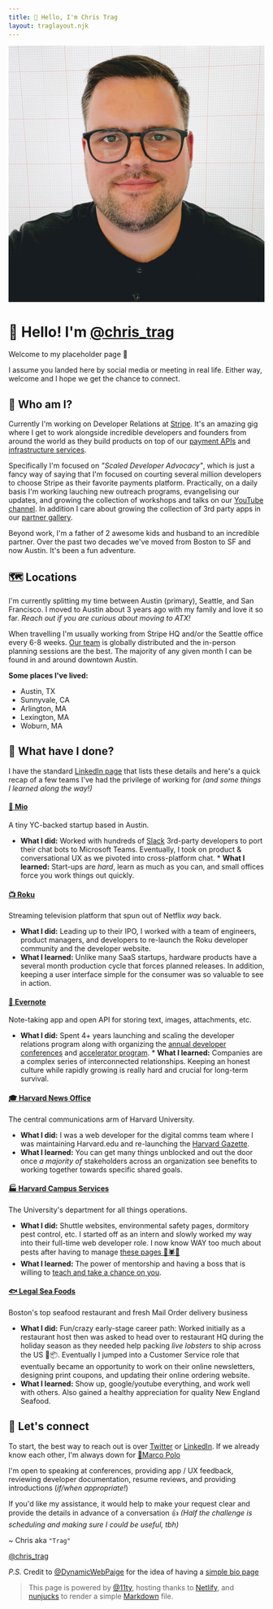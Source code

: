 ```yaml
---
title: 👋 Hello, I'm Chris Trag
layout: traglayout.njk
---
```


[<img src="/assets/img/trag-grid.jpg" alt="Chris Traganos" >](./assets/img/trag-grid.jpg)

# 👋 Hello! I'm [@chris_trag](https://twitter.com/chris_trag)
Welcome to my placeholder page 🎉 

I assume you landed here by social media or meeting in real life. Either way, welcome and I hope we get the chance to connect.

## 🤔 Who am I?
Currently I'm working on Developer Relations at [Stripe](https://stripe.com). It's an amazing gig where I get to work alongside incredible developers and founders from around the world as they build products on top of our [payment APIs](https://stripe.com/docs) and [infrastructure services](https://stripe.com/about). 

Specifically I'm focused on _"Scaled Developer Advocacy"_, which is just a fancy way of saying that I'm focused on courting several million developers to choose Stripe as their favorite payments platform. Practically, on a daily basis I'm working lauching new outreach programs, evangelising our updates, and growing the collection of workshops and talks on our [YouTube channel](https://youtube.com/stripedevelopers). In addition I care about growing the collection of 3rd party apps in our [partner gallery](https://stripe.com/partners).

Beyond work, I'm a father of 2 awesome kids and husband to an incredible partner. Over the past two decades we've moved from Boston to SF and now Austin. It's been a fun adventure.

## 🗺 Locations

I'm currently splitting my time between Austin (primary), Seattle, and San Francisco. I moved to Austin about 3 years ago with my family and love it so far. *Reach out if you are curious about moving to ATX!*

When travelling I'm usually working from Stripe HQ and/or the Seattle office every 6-8 weeks. [Our team](https://twitter.com/i/lists/1138184001649356801) is globally distributed and the in-person planning sessions are the best. The majority of any given month I can be found in and around downtown Austin.

**Some places I've lived:**
* Austin, TX
* Sunnyvale, CA
* Arlington, MA 
* Lexington, MA 
* Woburn, MA 


## 🧳 What have I done?

I have the standard [LinkedIn page](https://www.linkedin.com/in/ctraganos) that lists these details and here's a quick recap of a few teams I've had the privilege of working for _(and some things I learned along the way!)_

#### [💬 Mio](https://m.io)
A tiny YC-backed startup based in Austin.  

   * **What I did:** Worked with hundreds of [Slack](http://slack.com) 3rd-party developers to port their chat bots to Microsoft Teams. Eventually, I took on product & conversational UX as we pivoted into cross-platform chat. 
    * **What I learned:** Start-ups are *hard*, learn as much as you can, and small offices force you work things out quickly.

#### [📺 Roku](https://developer.roku.com)
Streaming television platform that spun out of Netflix *way* back.

  * **What I did:** Leading up to their IPO, I worked with a team of engineers, product managers, and developers to re-launch the Roku developer community and the developer website.
  * **What I learned:** Unlike many SaaS startups, hardware products have a several month production cycle that forces planned releases. In addition, keeping a user interface simple for the consumer was so valuable to see in action.

#### [🐘 Evernote](http://dev.evernote.com)
Note-taking app and open API for storing text, images, attachments, etc.

   * **What I did:** Spent 4+ years launching and scaling the developer relations program along with organizing the [annual developer conferences](https://evernotedevcup.devpost.com/updates/472-join-us-at-the-evernote-trunk-conference) and [accelerator program](https://dev.evernote.com/accelerator/). 
    * **What I learned:** Companies are a complex series of interconnected relationships. Keeping an honest culture while rapidly growing is really hard and crucial for long-term survival.

#### [🎓 Harvard News Office](https://hpac.harvard.edu/)
The central communications arm of Harvard University.
    
   * **What I did:** I was a web developer for the digital comms team where I was maintaining Harvard.edu and re-launching the [Harvard Gazette](https://news.harvard.edu/gazette/). 
   * **What I learned:** You can get many things unblocked and out the door once *a majority of* stakeholders across an organization see benefits to working together towards specific shared goals.

#### [🏭 Harvard Campus Services](https://www.ehs.harvard.edu/)
The University's department for all things operations.

   * **What I did:** Shuttle websites, environmental safety pages, dormitory pest control, etc. I started off as an intern and slowly worked my way into their full-time web developer role. I now know WAY too much about pests after having to manage [these pages 🦟🕷🐞](https://www.ehs.harvard.edu/programs/pest-control)
   * **What I learned:** The power of mentorship and having a boss that is willing to [teach and take a chance on you](https://www.linkedin.com/pulse/how-i-hire-ming-chow/).

#### [🐟 Legal Sea Foods](https://shop.legalseafoods.com/)
Boston's top seafood restaurant and fresh Mail Order delivery business

  * **What I did:** Fun/crazy early-stage career path: Worked initially as a restaurant host then was asked to head over to restaurant HQ during the holiday season as they needed help packing *live lobsters* to ship across the US 🦞📦. Eventually I jumped into a Customer Service role that eventually became an opportunity to work on their online newsletters, designing print coupons, and updating their online ordering website.
   * **What I learned:** Show up, google/youtube everything, and work well with others. Also gained a healthy appreciation for quality New England Seafood.

## 🤝 Let's connect

To start, the best way to reach out is over [Twitter](https://twitter.com/ctraganos) or [LinkedIn](https://www.linkedin.com/in/ctraganos/). If we already know each other, I'm always down for [🍭Marco Polo](https://marcopolo.me/s/chris-t-EwXsv) 


I'm open to speaking at conferences, providing app / UX feedback, reviewing developer documentation, resume reviews, and providing introductions (*if/when appropriate!*) 

If you'd like my assistance, it would help to make your request clear and provide the details in advance of a conversation 👍 
*(Half the challenge is scheduling and making sure I could be useful, tbh)*

~ Chris aka `"Trag"`

[@chris_trag](https://twitter.com/chris_trag)


_P.S._ Credit to [@DynamicWebPaige](https://twitter.com/@DynamicWebPaige) for the idea of having a [simple bio page](https://dynamicwebpaige.github.io/info/)

> This page is powered by [@11ty](https://www.11ty.dev/), hosting thanks to [Netlify](https://www.netlify.com/), and [nunjucks](https://github.com/mozilla/nunjucks) to render a simple [Markdown](https://guides.github.com/features/mastering-markdown/) file.

